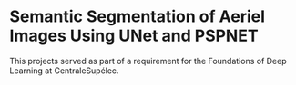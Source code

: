 # Semantic Segmentation of Aeriel Images Using UNet and PSPNET
This projects served as part of a requirement for the Foundations of Deep Learning at CentraleSupélec.
